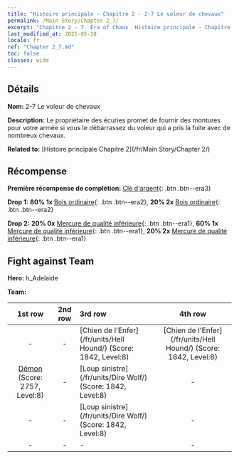 ```yaml
---
title: "Histoire principale - Chapitre 2 - 2-7 Le voleur de chevaux"
permalink: /Main Story/Chapter 2_7/
excerpt: "Chapitre 2 - 7. Era of Chaos  Histoire principale - Chapitre 2_7. 2-7 Le voleur de chevaux"
last_modified_at: 2021-05-28
locale: fr
ref: "Chapter 2_7.md"
toc: false
classes: wide
---
```


## Détails

 **Nom:** 2-7 Le voleur de chevaux

 **Description:** Le propriétaire des écuries promet de fournir des montures pour votre armée si vous le débarrassez du voleur qui a pris la fuite avec de nombreux chevaux.

 **Related to:** [Histoire principale Chapitre 2](/fr/Main Story/Chapter 2/)

## Récompense

 **Première récompense de complétion:** [Clé d'argent](/ItemsFR/con_693/){: .btn .btn--era3}

 **Drop 1:** **80% 1x** [Bois ordinaire](/ItemsFR/mat_7/){: .btn .btn--era2}, **20% 2x** [Bois ordinaire](/ItemsFR/mat_7/){: .btn .btn--era2}

 **Drop 2:** **20% 0x** [Mercure de qualité inférieure](/ItemsFR/mat_2/){: .btn .btn--era1}, **60% 1x** [Mercure de qualité inférieure](/ItemsFR/mat_2/){: .btn .btn--era1}, **20% 2x** [Mercure de qualité inférieure](/ItemsFR/mat_2/){: .btn .btn--era1}


## Fight against Team
 **Hero:** h_Adelaide

 **Team:**


  | 1st row | 2nd row | 3rd row | 4th row |
  |:----:|:----:|:----|:----:|
  | - | - | [Chien de l'Enfer](/fr/units/Hell Hound/) (Score: 1842, Level:8)  | [Chien de l'Enfer](/fr/units/Hell Hound/) (Score: 1842, Level:8)  |
  | [Démon](/fr/units/Demon/) (Score: 2757, Level:8)  | - | [Loup sinistre](/fr/units/Dire Wolf/) (Score: 1842, Level:8)  | - |
  | - | - | [Loup sinistre](/fr/units/Dire Wolf/) (Score: 1842, Level:8)  | - |
  | - | - | - | - |



